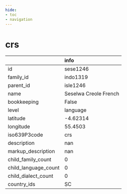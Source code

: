 ```yaml
---
hide:
- toc
- navigation
---
```

# crs
|                      | info                  |
|:---------------------|:----------------------|
| id                   | sese1246              |
| family_id            | indo1319              |
| parent_id            | isle1246              |
| name                 | Seselwa Creole French |
| bookkeeping          | False                 |
| level                | language              |
| latitude             | -4.62314              |
| longitude            | 55.4503               |
| iso639P3code         | crs                   |
| description          | nan                   |
| markup_description   | nan                   |
| child_family_count   | 0                     |
| child_language_count | 0                     |
| child_dialect_count  | 0                     |
| country_ids          | SC                    |